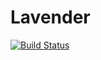 # Lavender
[![Build Status](https://travis-ci.org/reeshadarrel/Lavender)](https://travis-ci.org/reeshadarrel/Lavender)
